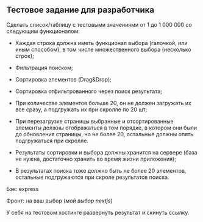 ## Тестовое задание для разработчика



Сделать список/таблицу с тестовыми значениями от 1 до 1 000 000 со следующим функционалом:


 - Каждая строка должна иметь функционал выбора (галочкой, или иным способом), в том числе множественного выбора (несколько строк);

 - Фильтрация поиском;

 - Сортировка элементов (Drag&Drop);

 - Сортировка отфильтрованного через поиск результата;

 - При количестве элементов больше 20, он не должен загружать их все сразу, а подгружать их при скролле по 20 шт;

 - При перезагрузке страницы выбранные и отсортированные элементы должны отображаться в том порядке, в котором они были до обновления страницы, но не более 20, остальные должны опять подгружаться при скролле.

 - Результаты сортировки и выбора должны хранится на сервере (база не нужна, достаточно хранить во время жизни приложения);

 - В результатах поиска тоже должно быть не более 20 элементов, остальные подгружаются при скроле результатов поиска.


Бэк: express

Фронт: на ваш выбор (<i>мой выбор nextjs</i>)


У себя на тестовом хостинге развернуть результат и скинуть ссылку.


